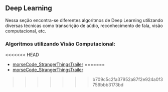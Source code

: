 ## Deep Learning

Nessa seção encontra-se diferentes algoritmos de Deep Learning utilizando diversas técnicas como transcrição de aúdio, reconhecimento de fala, visão computacional, etc.

### Algoritmos utilizando Visão Computacional:

<<<<<<< HEAD
- [morseCode_StrangerThingsTrailer](https://github.com/juniorverli/machinelearning/tree/main/deeplearning/morseCode_StrangerThings)
=======
- [morseCode_StrangerThingsTrailer](https://github.com/juniorverli/deeplearning/tree/main/morseCode_StrangerThingsTrailer)
>>>>>>> b709c5c2fa37952a87f2e924a0f3759bbb3173bd

